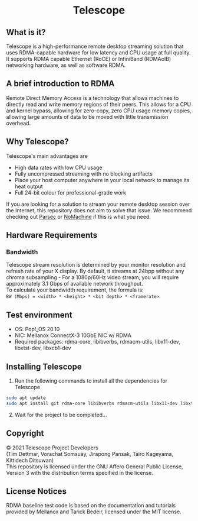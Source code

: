 <h1 align='center'>Telescope</h1>

## What is it?
Telescope is a high-performance remote desktop streaming solution that uses RDMA-capable hardware for low latency and CPU usage at full quality.  
It supports RDMA capable Ethernet (RoCE) or InfiniBand (RDMAoIB) networking hardware, as well as software RDMA.

## A brief introduction to RDMA
Remote Direct Memory Access is a technology that allows machines to directly read 
and write memory regions of their peers. This allows for a CPU and kernel bypass, allowing
for zero-copy, zero CPU usage memory copies, allowing large amounts of data to be moved with little
transmission overhead.

## Why Telescope?
Telescope's main advantages are
- High data rates with low CPU usage
- Fully uncompressed streaming with no blocking artifacts
- Place your host computer anywhere in your local network to manage its heat output
- Full 24-bit colour for professional-grade work

If you are looking for a solution to stream your remote desktop session over the Internet, this repository does not aim to solve that issue.
We recommend checking out [Parsec](https://parsec.app/) or [NoMachine](https://nomachine.com) if this is what you need.

## Hardware Requirements

### Bandwidth
Telescope stream resolution is determined by your monitor resolution and refresh rate of your X display.
By default, it streams at 24bpp without any chroma subsampling - For a 1080p/60Hz video stream, you will require approximately 3.1 Gbps of available network throughput.  
To calculate your bandwidth requirement, the formula is:  
`BW (Mbps) = <width> * <height> * <bit depth> * <framerate>`.

## Test environment
- OS: Pop!\_OS 20.10
- NIC: Mellanox ConnectX-3 10GbE NIC w/ RDMA
- Required packages: rdma-core, libibverbs, rdmacm-utils, libx11-dev, libxtst-dev, libxcb1-dev

## Installing Telescope

1. Run the following commands to install all the dependencies for Telescope
```bash
sudo apt update
sudo apt install git rdma-core libibverbs rdmacm-utils libx11-dev libxtst-dev libxcb1-dev -y
```

2. Wait for the project to be completed...

## Copyright
&copy; 2021 Telescope Project Developers  
(Tim Dettmar, Vorachat Somsuay, Jirapong Pansak, Tairo Kageyama, Kittidech Ditsuwan)  
This repository is licensed under the GNU Affero General Public License, Version 3
with the distribution terms specified in the license.

## License Notices
RDMA baseline test code is based on the documentation and tutorials provided by Mellanox and Tarick Bedeir, licensed under the MIT license.
